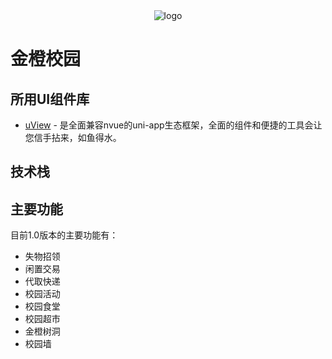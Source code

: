 <div>
    <div align='center'>
        <img src="../master/static/images/logo.png" alt="logo">
    </div>
</div>

# 金橙校园

## 所用UI组件库
- [uView](https://www.uviewui.com/) - 是全面兼容nvue的uni-app生态框架，全面的组件和便捷的工具会让您信手拈来，如鱼得水。

## 技术栈


## 主要功能
 目前1.0版本的主要功能有：
 - 失物招领
 - 闲置交易
 - 代取快递
 - 校园活动
 - 校园食堂
 - 校园超市
 - 金橙树洞
 - 校园墙